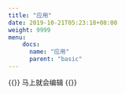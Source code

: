 ```yaml
---
title: "应用"
date: 2019-10-21T05:23:18+08:00
weight: 9999
menu:
    docs:
      name: "应用"
      parent: "basic"
---
```



{{<adm type="tip" title="提醒" >}}
马上就会编辑
{{</adm >}}